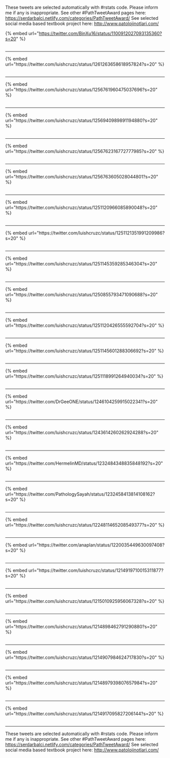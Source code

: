 

These tweets are selected automatically with #rstats code. Please inform me if any is inappropriate.
See other #PathTweetAward pages here: https://serdarbalci.netlify.com/categories/PathTweetAward/ 
See selected social media based textbook project here: http://www.patolojinotlari.com/

{% embed url="https://twitter.com/BinXu16/status/1100912027093135360?s=20" %}<br>
<br>
<hr>
{% embed url="https://twitter.com/luishcruzc/status/1261263658618957824?s=20" %}<br>
<br>
<hr>
{% embed url="https://twitter.com/luishcruzc/status/1256761960475037696?s=20" %}<br>
<br>
<hr>
{% embed url="https://twitter.com/luishcruzc/status/1256940989891194880?s=20" %}<br>
<br>
<hr>
{% embed url="https://twitter.com/luishcruzc/status/1256762316772777985?s=20" %}<br>
<br>
<hr>
{% embed url="https://twitter.com/luishcruzc/status/1256763605028044801?s=20" %}<br>
<br>
<hr>
{% embed url="https://twitter.com/luishcruzc/status/1251120966085890048?s=20" %}<br>
<br>
<hr>
{% embed url="https://twitter.com/luishcruzc/status/1251121351991209986?s=20" %}<br>
<br>
<hr>
{% embed url="https://twitter.com/luishcruzc/status/1251145359285346304?s=20" %}<br>
<br>
<hr>
{% embed url="https://twitter.com/luishcruzc/status/1250855793471090688?s=20" %}<br>
<br>
<hr>
{% embed url="https://twitter.com/luishcruzc/status/1251120426555592704?s=20" %}<br>
<br>
<hr>
{% embed url="https://twitter.com/luishcruzc/status/1251145601288306692?s=20" %}<br>
<br>
<hr>
{% embed url="https://twitter.com/luishcruzc/status/1251118991264940034?s=20" %}<br>
<br>
<hr>
{% embed url="https://twitter.com/DrGeeONE/status/1246104259915022341?s=20" %}<br>
<br>
<hr>
{% embed url="https://twitter.com/luishcruzc/status/1243614260262924288?s=20" %}<br>
<br>
<hr>
{% embed url="https://twitter.com/HermelinMD/status/1232484348835848192?s=20" %}<br>
<br>
<hr>
{% embed url="https://twitter.com/PathologySayah/status/1232458413814108162?s=20" %}<br>
<br>
<hr>
{% embed url="https://twitter.com/luishcruzc/status/1224811465208549377?s=20" %}<br>
<br>
<hr>
{% embed url="https://twitter.com/anaplan/status/1220035449630097408?s=20" %}<br>
<br>
<hr>
{% embed url="https://twitter.com/luishcruzc/status/1214919710015311877?s=20" %}<br>
<br>
<hr>
{% embed url="https://twitter.com/luishcruzc/status/1215010925956067328?s=20" %}<br>
<br>
<hr>
{% embed url="https://twitter.com/luishcruzc/status/1214898462791290880?s=20" %}<br>
<br>
<hr>
{% embed url="https://twitter.com/luishcruzc/status/1214907984624717830?s=20" %}<br>
<br>
<hr>
{% embed url="https://twitter.com/luishcruzc/status/1214897939807657984?s=20" %}<br>
<br>
<hr>
{% embed url="https://twitter.com/luishcruzc/status/1214917095827206144?s=20" %}<br>
<br>
<hr>


These tweets are selected automatically with #rstats code. Please inform me if any is inappropriate.
See other #PathTweetAward pages here: https://serdarbalci.netlify.com/categories/PathTweetAward/ 
See selected social media based textbook project here: http://www.patolojinotlari.com/
